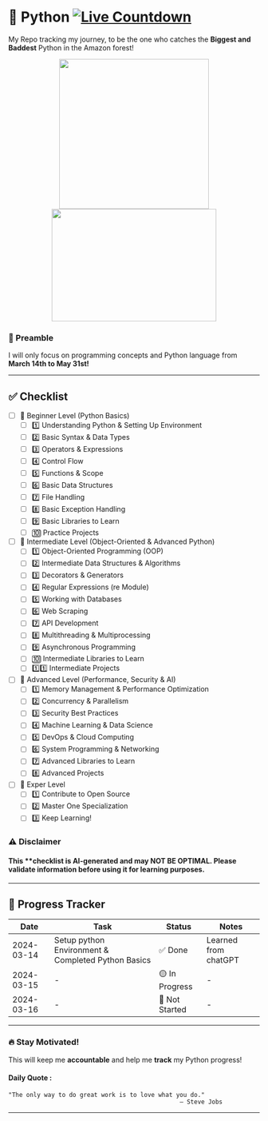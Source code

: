 # 🐍 Python [![Live Countdown](https://img.shields.io/static/v1?label=Countdown&message=Click%20Here&color=blue)](https://github.com/HishamBoyMunna/Python/blob/6c59ab494ef3ba22607688135be5b4aa25a547b8/README/countdown.html)
My Repo tracking my journey, to be the one who catches the **Biggest and Baddest** Python in the Amazon forest!

<p align="center">
    <img src="https://png.pngtree.com/png-vector/20220929/ourmid/pngtree-a-hunter-with-a-gun-sneaks-up-png-image_6229371.png" width="300">
    <img src="https://www.financialexpress.com/wp-content/uploads/2024/02/david-clode-vec5yfUvCGs-unsplash-1.jpg" height ="225" width="330">
</p>

### 📜 Preamble  
I will only focus on programming concepts and Python language from **March 14th to May 31st!**  

---

## ✅ Checklist  
- [ ] 🔰 Beginner Level (Python Basics)
    - [ ] 1️⃣ Understanding Python & Setting Up Environment
    - [ ] 2️⃣ Basic Syntax & Data Types
    - [ ] 3️⃣ Operators & Expressions
    - [ ] 4️⃣ Control Flow
    - [ ] 5️⃣ Functions & Scope
    - [ ] 6️⃣ Basic Data Structures
    - [ ] 7️⃣ File Handling
    - [ ] 8️⃣ Basic Exception Handling
    - [ ] 9️⃣ Basic Libraries to Learn
    - [ ] 🔟 Practice Projects
- [ ] 🔰 Intermediate Level (Object-Oriented & Advanced Python)
    - [ ] 1️⃣ Object-Oriented Programming (OOP)
    - [ ] 2️⃣ Intermediate Data Structures & Algorithms
    - [ ] 3️⃣ Decorators & Generators
    - [ ] 4️⃣ Regular Expressions (re Module)
    - [ ] 5️⃣ Working with Databases
    - [ ] 6️⃣ Web Scraping
    - [ ] 7️⃣ API Development
    - [ ] 8️⃣ Multithreading & Multiprocessing
    - [ ] 9️⃣ Asynchronous Programming
    - [ ] 🔟 Intermediate Libraries to Learn
    - [ ] 1️⃣1️⃣ Intermediate Projects
- [ ] 🔰 Advanced Level (Performance, Security & AI)
    - [ ] 1️⃣ Memory Management & Performance Optimization
    - [ ] 2️⃣ Concurrency & Parallelism
    - [ ] 3️⃣ Security Best Practices
    - [ ] 4️⃣ Machine Learning & Data Science
    - [ ] 5️⃣ DevOps & Cloud Computing
    - [ ] 6️⃣ System Programming & Networking
    - [ ] 7️⃣ Advanced Libraries to Learn
    - [ ] 8️⃣ Advanced Projects
- [ ] 🔰 Exper Level
    - [ ] 1️⃣ Contribute to Open Source
    - [ ] 2️⃣ Master One Specialization
    - [ ] 3️⃣ Keep Learning!
### ⚠️ **Disclaimer**  
#### This **checklist is AI-generated and may NOT BE OPTIMAL. Please validate information before using it for learning purposes.  
---

## 📅 **Progress Tracker**  
| Date | Task | Status | Notes |
|------|------|--------|-------|
| 2024-03-14 | Setup python Environment & Completed Python Basics | ✅ Done | Learned from chatGPT |
| 2024-03-15 | - | 🟡 In Progress | - |
| 2024-03-16 | - | 🔴 Not Started | - |

---

### **🔥 Stay Motivated!**
This will keep me **accountable** and help me **track** my Python progress!
#### Daily Quote :
    "The only way to do great work is to love what you do."
                                                    – Steve Jobs  


---
